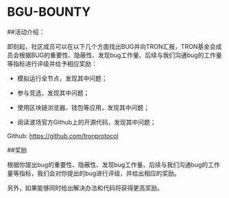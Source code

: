 # BGU-BOUNTY

##活动介绍：

即刻起，社区成员可以在以下几个方面找出BUG并向TRON汇报，TRON基金会成员会根据BUG的重要性、隐蔽性、发现bug工作量、后续与我们沟通bug的工作量等指标进行评级并给予相应奖励：

* 模拟运行全节点，发现其中问题；

* 参与竞选，发现其中问题；

* 使用区块链浏览器、钱包等应用，发现其中问题；

* 阅读波场官方Github上的开源代码，发现其中问题；

Github: https://github.com/tronprotocol


##奖励

根据你提出bug的重要性、隐蔽性、发现bug工作量、后续与我们沟通bug的工作量等指标，我们会对你提出的bug进行评级，并给出相应的奖励。

另外，如果能够同时给出解决办法和代码将获得更高奖励。